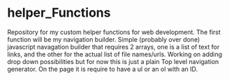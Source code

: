 # helper_Functions
Repository for my custom helper functions for web development.
The first function will be my navigation builder. Simple (probably over done) javascript navagation builder that requires 2 arrays, one is a list of  text for links, and the other for the actual list of file names/urls. 
Working on adding drop down possibilities but for now this is just a plain Top level navigation generator. On the page it is require to have a ul or an ol with an ID.
